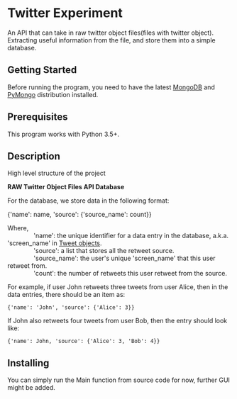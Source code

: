 # Twitter Experiment
An API that can take in raw twitter object files(files with twitter object). Extracting useful information from the file, and store them into a simple database.


## Getting Started
Before running the program, you need to have the latest [MongoDB][1] and  [PyMongo][2] distribution installed.

## Prerequisites
This program works with Python 3.5+.

## Description
High level structure of the project

**RAW Twitter Object Files  API  Database**

For the database, we store data in the following format:  

{'name': name, 'source': {'source_name': count}}

Where,  
&nbsp;&nbsp;&nbsp;&nbsp;&nbsp;&nbsp;&nbsp;&nbsp;&nbsp;&nbsp;&nbsp;&nbsp;&nbsp;&nbsp;
'name': the unique identifier for a data entry in the database, a.k.a. 'screen_name' in [Tweet objects][3].  
&nbsp;&nbsp;&nbsp;&nbsp;&nbsp;&nbsp;&nbsp;&nbsp;&nbsp;&nbsp;&nbsp;&nbsp;&nbsp;&nbsp;
'source': a list that stores all the retweet source.  
&nbsp;&nbsp;&nbsp;&nbsp;&nbsp;&nbsp;&nbsp;&nbsp;&nbsp;&nbsp;&nbsp;&nbsp;&nbsp;&nbsp;
'source_name': the user's unique 'screen_name' that this user retweet from.  
&nbsp;&nbsp;&nbsp;&nbsp;&nbsp;&nbsp;&nbsp;&nbsp;&nbsp;&nbsp;&nbsp;&nbsp;&nbsp;&nbsp;
'count': the number of retweets this user retweet from the source.  

For example, if user John retweets three tweets from user Alice, then in the data entries, there should be an item as:  

    {'name': 'John', 'source': {'Alice': 3}}  
If John also retweets four tweets from user Bob, then the entry should look like:  

    {'name': John, 'source': {'Alice': 3, 'Bob': 4}}


## Installing
You can simply run the Main function from source code for now, further GUI might be added.


[1]:https://docs.mongodb.com/manual/installation/
[2]:https://pymongo.readthedocs.io/en/stable/
[3]:https://developer.twitter.com/en/docs/tweets/data-dictionary/overview/tweet-object